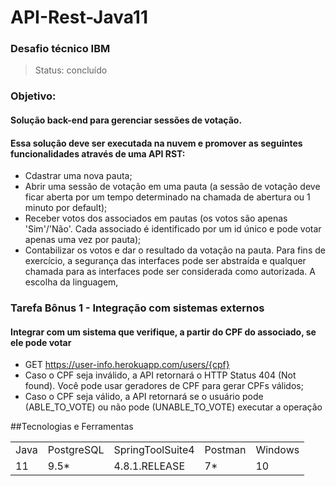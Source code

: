 <h1>API-Rest-Java11</h1>
<h3>Desafio técnico IBM</h3>

> Status: concluído

### Objetivo:
#### Solução back-end para gerenciar sessões de votação.
#### Essa solução deve ser executada na nuvem e promover as seguintes funcionalidades através de uma API RST:
+ Cdastrar uma nova pauta;
+ Abrir uma sessão de votação em uma pauta (a sessão de votação deve ficar aberta por um tempo
determinado na chamada de abertura ou 1 minuto por default);
+ Receber votos dos associados em pautas (os votos são apenas 'Sim'/'Não'. Cada associado é
identificado por um id único e pode votar apenas uma vez por pauta);
+ Contabilizar os votos e dar o resultado da votação na pauta.
Para fins de exercício, a segurança das interfaces pode ser abstraída e qualquer chamada para as interfaces
pode ser considerada como autorizada. A escolha da linguagem,



### Tarefa Bônus 1 - Integração com sistemas externos
#### Integrar com um sistema que verifique, a partir do CPF do associado, se ele pode votar
+ GET https://user-info.herokuapp.com/users/{cpf}
+ Caso o CPF seja inválido, a API retornará o HTTP Status 404 (Not found). Você pode
usar geradores de CPF para gerar CPFs válidos;
+ Caso o CPF seja válido, a API retornará se o usuário pode (ABLE_TO_VOTE) ou não
pode (UNABLE_TO_VOTE) executar a operação

##Tecnologias e Ferramentas
<table>
  <tr> 
    <td>Java</td>
    <td>PostgreSQL</td>
    <td>SpringToolSuite4</td>
    <td>Postman</td>
    <td>Windows</td>
  </tr>
  <tr> 
    <td>11</td>
    <td>9.5*</td>
    <td>4.8.1.RELEASE</td>
    <td>7*</td>
    <td>10</td>
  </tr>
</table>
